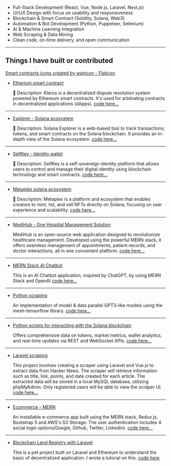 
- Full-Stack Development (React, Vue, Node.js, Laravel, Next.js)
- UI/UX Design with focus on usability and responsiveness
- Blockchain & Smart Contract (Solidity, Solana, Web3)
- Automation & Bot Development (Python, Puppeteer, Selenium)
- AI & Machine Learning Integration
- Web Scraping & Data Mining
- Clean code, on-time delivery, and open communication

<!-- - frontend

    <img src="https://cdn.jsdelivr.net/gh/devicons/devicon/icons/html5/html5-original.svg" width="30" height="30" alt="HTML"/>  <img src="https://cdn.jsdelivr.net/gh/devicons/devicon/icons/css3/css3-original.svg" width="30" height="30" alt="HTML"/>    <img src="https://cdn.jsdelivr.net/gh/devicons/devicon/icons/javascript/javascript-original.svg" width="30" height="30" alt="HTML"/>  <img src="https://cdn.jsdelivr.net/gh/devicons/devicon/icons/typescript/typescript-original.svg" width="30" height="30" alt="HTML"/>  <img src="https://cdn.jsdelivr.net/gh/devicons/devicon/icons/react/react-original.svg" width="30" height="30" alt="HTML"/>  <img src="https://cdn.jsdelivr.net/gh/devicons/devicon/icons/laravel/laravel-original.svg" width="30" height="30" alt="HTML"/>  <img src="https://cdn.jsdelivr.net/gh/devicons/devicon/icons/nextjs/nextjs-original.svg" width="30" height="30" alt="HTML"/>  <img src="https://cdn.jsdelivr.net/gh/devicons/devicon/icons/vuejs/vuejs-original.svg" width="30" height="30" alt="HTML"/>

- backend

    <img src="https://cdn.jsdelivr.net/gh/devicons/devicon/icons/nodejs/nodejs-original.svg" width="30" height="30" alt="HTML"/>  <img src="https://cdn.jsdelivr.net/gh/devicons/devicon/icons/php/php-original.svg" width="30" height="30" alt="HTML"/>  <img src="https://cdn.jsdelivr.net/gh/devicons/devicon/icons/mongodb/mongodb-original.svg" width="30" height="30" alt="HTML"/><img src="https://cdn.jsdelivr.net/gh/devicons/devicon/icons/mysql/mysql-original.svg" width="30" height="30" alt="HTML"/><img src="https://cdn.jsdelivr.net/gh/devicons/devicon/icons/postgresql/postgresql-original.svg" width="30" height="30" alt="HTML"/><img src="https://upload.wikimedia.org/wikipedia/commons/3/32/OpenCV_Logo_with_text_svg_version.svg" width="30" height="30" alt="HTML"/><img src="https://cdn.jsdelivr.net/gh/devicons/devicon/icons/python/python-original.svg" width="30" height="30" alt="HTML"/>
    
- blockchain

    <img src="https://upload.wikimedia.org/wikipedia/commons/0/05/Ethereum_logo_2014.svg" width="30" height="30" alt="HTML"/>   <img src="https://upload.wikimedia.org/wikipedia/commons/9/98/Solidity_logo.svg" width="30" height="30" alt="HTML"/><img src="https://upload.wikimedia.org/wikipedia/commons/4/46/Bitcoin.svg" width="30" height="30" alt="HTML"/><img src="https://upload.wikimedia.org/wikipedia/commons/9/9b/Binance_Logo.svg" width="30" height="30" alt="HTML"/><img src="https://upload.wikimedia.org/wikipedia/commons/9/91/MetaMask_Fox.png" width="30" height="30" alt="HTML"/><img src="https://upload.wikimedia.org/wikipedia/commons/6/61/Chainlink_logo.svg" width="30" height="30" alt="HTML"/>

- bot automation

    <img src="https://upload.wikimedia.org/wikipedia/commons/7/76/Slack_Icon.png" width="30" height="30" alt="HTML"/>
    <img src="files://D:/symbols/smart-contracts.png" width="30" height="30" alt="HTML"/>

- web scraping

    <img src="https://upload.wikimedia.org/wikipedia/commons/7/76/Slack_Icon.png" width="30" height="30" alt="HTML"/>
 -->
---
## Things I have built or contributed
<a href="https://www.flaticon.com/free-icons/smart-contracts" title="smart contracts icons">Smart contracts icons created by wanicon - Flaticon</a>
- [Etherium smart contract](https://kleros.io/)

    📝 Description: Kleros is a decentralized dispute resolution system powered by Ethereum smart contracts. It's used for arbitrating contracts in decentralized applications (dApps).
    [code here...](https://github.com/david1991826/ETH_Kleros_ERC792.git)
---
- [Explorer - Solana ecosystem](https://explorer.solana.com)

    📝 Description: Solana Explorer is a web-based tool to track transactions, tokens, and smart contracts on the Solana blockchain. It provides an in-depth view of the Solana ecosystem.
    [code here...](https://github.com/david1991826/block_track_solana.git)
---
- [SelfKey - Identity wallet](https://selfkey.org)

    📝 Description: SelfKey is a self-sovereign identity platform that allows users to control and manage their digital identity using blockchain technology and smart contracts.
    [code here...](https://github.com/david1991826/Block_selfKey_Wallet_ID.git)
---
- [Metaplex solana ecosystem](https://www.metaplex.com)

    📝 Description: Metaplex is a platform and ecosystem that enables creators to mint, list, and sell NFTs directly on Solana, focusing on user experience and scalability.
    [code here...](https://github.com/david1991826/solana_Meta-plex-ecosys.git)
---
- [MediHub - One Hospital Management Solution](https://librehealth.io)

    MediHub is an open-source web application designed to revolutionize healthcare management. Developed using the powerful MERN stack, it offers seamless management of appointments, patient records, and doctor interactions, all in one convenient platform.
    [code here...](https://github.com/david1991826/Medical_AI_bot_MERN.git)
---
- [MERN Stack AI Chatbot](https://github.com/SeleniumHQ/selenium)

    This is an AI Chatbot application, inspired by ChatGPT, by using MERN Stack and OpenAI
    [code here...](https://github.com/david1991826/MERN_AI_chat_bot.git)
---
- [Python scraping](https://realpython.github.io/fake-jobs/)

    An implementation of model & data parallel GPT3-like models using the mesh-tensorflow library.
    [code here...](https://github.com/david1991826/scraping_py.git)
---
- [Python scripts for interacting with the Solana blockchain](https://docs.solanatracker.io/public-data-api)

    Offers comprehensive data on tokens, market metrics, wallet analytics, and real-time updates via REST and WebSocket APIs.
    [code here...](https://github.com/david1991826/scraping_solana.git)
---
- [Laravel scraping](https://docs.solana.com/developing/clients/jsonrpc-api)

    This project involves creating a scraper using Laravel and Vue.js to extract data from Hacker News. The scraper will retrieve information such as title, link, points, and date created for each article. The extracted data will be stored in a local MySQL database, utilizing phpMyAdmin. Only registered users will be able to view the scraper UI.
    [code here...](https://github.com/david1991826/scraping_laravel.git)
---
- [Ecommerce - MERN](https://kosells.herokuapp.com)

    An installable e-commerce app built using the MERN stack, Redux.js, Bootstrap 5 and AWS's S3 Storage. The user authentication includes 4 social login options(Google, Github, Twitter, Linkedin).
    [code here...](https://github.com/david1991826/mern_ecommerce.git)
---
- [Blockchain Land Registry with Laravel](https://docs.moralis.io/solana)

    This is a pet project built on Laravel and Ethereum to understand the basic of decentralized application. I wrote a tutorial on this.
    [code here](https://github.com/david1991826/Laravel_blockchain.git)


